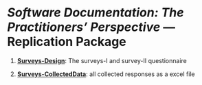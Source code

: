 # *Software Documentation: The Practitioners’ Perspective* — Replication Package


1. **[Surveys-Design](Surveys-Design)**: The surveys-I and survey-II questionnaire

2. **[Surveys-CollectedData](Surveys-CollectedData)**: all collected responses as a excel file
